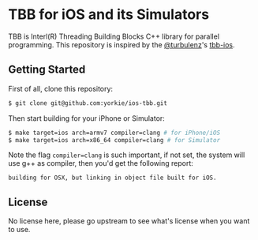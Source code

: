 # TBB for iOS and its Simulators

TBB is Interl(R) Threading Building Blocks C++ library for parallel programming. This
repository is inspired by the [@turbulenz](https://github.com/turbulenz)'s [tbb-ios](https://github.com/turbulenz/tbb-ios).

## Getting Started

First of all, clone this repository:

```sh
$ git clone git@github.com:yorkie/ios-tbb.git
```

Then start building for your iPhone or Simulator:

```sh
$ make target=ios arch=armv7 compiler=clang # for iPhone/iOS
$ make target=ios arch=x86_64 compiler=clang # for Simulator
```

Note the flag `compiler=clang` is such important, if not set, the system will use g++
as compiler, then you'd get the following report:

```
building for OSX, but linking in object file built for iOS.
```

## License

No license here, please go upstream to see what's license when you want to use.
